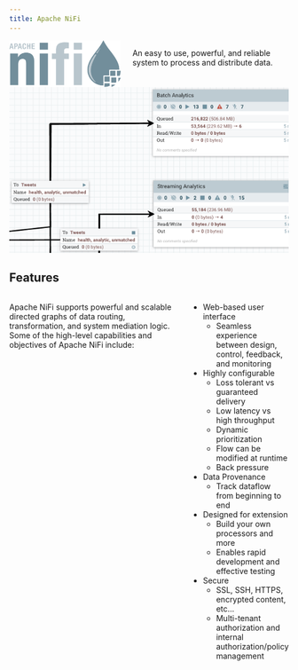 ```yaml
---
title: Apache NiFi
---
```


<div class="large-space"></div>
<div class="row">
    <div class="medium-6 large-5 columns">
        <div class="row">
            <div class="large-12 columns">
                <!--<h1 id="nifi-landing" class="right-text nifi-txt">
                    <span>
                        Apache <span class="ni">ni</span><span class="fi">fi</span>
                    </span>
                </h1>-->
                <img id="logo" src="/assets/images/apache-nifi-logo.svg" alt="Apache NiFi logo">
            </div>
        </div>
        <div class="row">
            <div class="large-12 columns">
                <p class="description">
                    An easy to use, powerful, and reliable system to process and distribute data.
                </p>
            </div>
        </div>
    </div>
    <div class="medium-6 large-7 columns">
        <a class="th" href="/assets/images/flow.png">
            <img id="flow" src="/assets/images/flow-th.png" alt="NiFi flow">
        </a>
    </div>
    <div class="clear"></div>
</div>
<div class="large-space"></div>
<div class="row">
    <div class="large-12 columns features">
        <h2>Features</h2>
    </div>
</div>
<div class="medium-space"></div>
<div class="row">
    <div class="large-12 columns">
        <p class="description">
            Apache NiFi supports powerful and scalable directed graphs of data routing, transformation, and system mediation logic. Some of the high-level capabilities and objectives of Apache NiFi include:
        </p>
        <ul>
            <li>Web-based user interface
                <ul><li>Seamless experience between design, control, feedback, and monitoring</li></ul>
            </li>
            <li>Highly configurable
                <ul>
                    <li>Loss tolerant vs guaranteed delivery</li>
                    <li>Low latency vs high throughput</li>
                    <li>Dynamic prioritization</li>
                    <li>Flow can be modified at runtime</li>
                    <li>Back pressure</li>
                </ul>
            </li>
            <li>Data Provenance
                <ul><li>Track dataflow from beginning to end</li></ul>
            </li>
            <li>Designed for extension
                <ul>
                    <li>Build your own processors and more</li>
                    <li>Enables rapid development and effective testing</li>
                </ul>
            </li>
            <li>Secure
                <ul>
                    <li>SSL, SSH, HTTPS, encrypted content, etc...</li>
                    <li>Multi-tenant authorization and internal authorization/policy management</li>
                </ul>
            </li>
        </ul>
    </div>
</div>

